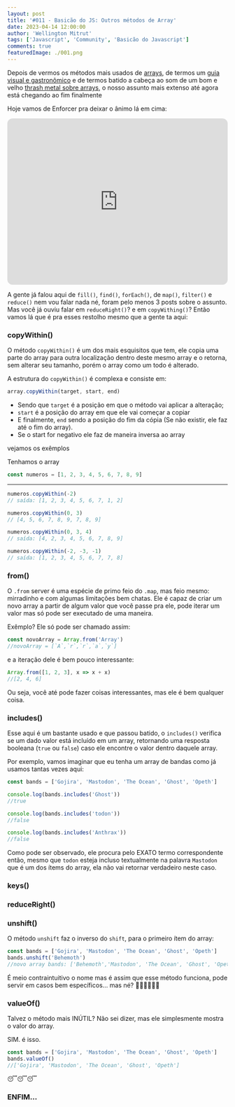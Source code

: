 ```yaml
---
layout: post
title: '#011 - Basicão do JS: Outros métodos de Array'
date: 2023-04-14 12:00:00
author: 'Wellington Mitrut'
tags: ['Javascript', 'Community', 'Basicão do Javascript']
comments: true
featuredImage: ./001.png
---
```


Depois de vermos os métodos mais usados de [arrays](#), de termos um [guia visual e gastronômico](#) e de termos batido a cabeça ao som de um bom e velho [thrash metal sobre arrays](#), o nosso assunto mais extenso até agora está chegando ao fim finalmente

Hoje vamos de Enforcer pra deixar o ânimo lá em cima:

<iframe style="border-radius:12px" src="https://open.spotify.com/embed/album/2Mz6TmSKyAYVI1o28zWX3p?utm_source=generator" width="100%" height="380" frameBorder="0" allowfullscreen="" allow="autoplay; clipboard-write; encrypted-media; fullscreen; picture-in-picture" loading="lazy"></iframe>

A gente já falou aqui de `fill()`, `find()`, `forEach()`, de `map()`, `filter()` e `reduce()` nem vou falar nada né, foram pelo menos 3 posts sobre o assunto. Mas você já ouviu falar em `reduceRight()`? e em `copyWithing()`? Então vamos lá que é pra esses restolho mesmo que a gente ta aqui:

### copyWithin()

O método `copyWithin()` é um dos mais esquisitos que tem, ele copia uma parte do array para outra localização dentro deste mesmo array e o retorna, sem alterar seu tamanho, porém o array como um todo é alterado.

A estrutura do `copyWithin()` é complexa e consiste em:

```js
array.copyWithin(target, start, end)
```

- Sendo que `target` é a posição em que o método vai aplicar a alteração;
- `start` é a posição do array em que ele vai começar a copiar
- E finalmente, `end` sendo a posição do fim da cópia (Se não existir, ele faz até o fim do array).
- Se o start for negativo ele faz de maneira inversa ao array

vejamos os exêmplos

Tenhamos o array

```js
const numeros = [1, 2, 3, 4, 5, 6, 7, 8, 9]
```

---

```js
numeros.copyWithin(-2)
// saída: [1, 2, 3, 4, 5, 6, 7, 1, 2]
```

```js
numeros.copyWithin(0, 3)
// [4, 5, 6, 7, 8, 9, 7, 8, 9]
```

```js
numeros.copyWithin(0, 3, 4)
// saída: [4, 2, 3, 4, 5, 6, 7, 8, 9]
```

```js
numeros.copyWithin(-2, -3, -1)
// saída: [1, 2, 3, 4, 5, 6, 7, 7, 8]
```

### from()

O `.from` server é uma espécie de primo feio do `.map`, mas feio mesmo: mirradinho e com algumas limitações bem chatas. Ele é capaz de criar um novo array a partir de algum valor que você passe pra ele, pode iterar um valor mas só pode ser executado de uma maneira.

Exêmplo? Ele só pode ser chamado assim:

```js
const novoArray = Array.from('Array')
//novoArray = [`A`,`r`,`r`,`a`,`y`]
```

e a iteração dele é bem pouco interessante:

```js
Array.from([1, 2, 3], x => x + x)
//[2, 4, 6]
```

Ou seja, você até pode fazer coisas interessantes, mas ele é bem qualquer coisa.

### includes()

Esse aqui é um bastante usado e que passou batido, o `includes()` verifica se um dado valor está incluído em um array, retornando uma resposta booleana (`true` ou `false`) caso ele encontre o valor dentro daquele array.

Por exemplo, vamos imaginar que eu tenha um array de bandas como já usamos tantas vezes aqui:

```js
const bands = ['Gojira', 'Mastodon', 'The Ocean', 'Ghost', 'Opeth']

console.log(bands.includes('Ghost'))
//true

console.log(bands.includes('todon'))
//false

console.log(bands.includes('Anthrax'))
//false
```

Como pode ser observado, ele procura pelo EXATO termo correspondente então, mesmo que `todon` esteja incluso textualmente na palavra `Mastodon` que é um dos ítems do array, ela não vai retornar verdadeiro neste caso.

### keys()

### reduceRight()

### unshift()

O método `unshift` faz o inverso do `shift`, para o primeiro ítem do array:

```js
const bands = ['Gojira', 'Mastodon', 'The Ocean', 'Ghost', 'Opeth']
bands.unshift('Behemoth')
//novo array bands: ['Behemoth','Mastodon', 'The Ocean', 'Ghost', 'Opeth']
```

É meio contraintuitivo o nome mas é assim que esse método funciona, pode servir em casos bem específicos... mas né? 🤪🤪🤪🤪🤪🤪

### valueOf()

Talvez o método mais INÚTIL? Não sei dizer, mas ele simplesmente mostra o valor do array.

SIM. é isso.

```js
const bands = ['Gojira', 'Mastodon', 'The Ocean', 'Ghost', 'Opeth']
bands.valueOf()
//['Gojira', 'Mastodon', 'The Ocean', 'Ghost', 'Opeth']
```

😴😴😴

### ENFIM...
